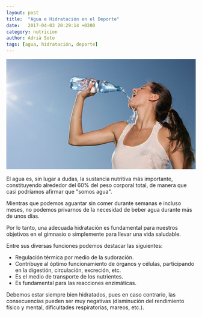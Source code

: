 ```yaml
---
layout: post
title:  "Agua e Hidratación en el Deporte"
date:   2017-04-03 20:29:14 +0200
category: nutricion
author: Adrià Soto
tags: [agua, hidratación, deporte]
---
```

![Hidratación en el deporte](/assets/hidratacion-en-el-deporte.jpg) 

El agua es, sin lugar a dudas, la sustancia nutritiva más importante, constituyendo
alrededor del 60% del peso corporal total, de manera que casi podríamos afirmar que
"somos agua".

Mientras que podemos aguantar sin comer durante semanas e incluso meses, no podemos 
privarnos de la necesidad de beber agua durante más de unos días.

<!--excerpt-->

Por lo tanto, una adecuada hidratación es fundamental para nuestros objetivos en el 
gimnasio o simplemente para llevar una vida saludable.

Entre sus diversas funciones podemos destacar las siguientes:

* Regulación térmica por medio de la sudoración.
* Contribuye al óptimo funcionamiento de órganos y células, participando en la digestión, 
circulación, excreción, etc.
* Es el medio de transporte de los nutrientes.
* Es fundamental para las reacciones enzimáticas.

Debemos estar siempre bien hidratados, pues en caso contrario, las consecuencias pueden 
ser muy negativas (disminución del rendimiento físico y mental, dificultades respiratorias, 
mareos, etc.).
